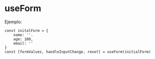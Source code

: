 # useForm

Ejemplo:

```
const initalForm = {
    name: ''.
    age: 100,
    email: ''
}
const [formValues, handleInputChange, reset] = useForm(initialForm)
```

